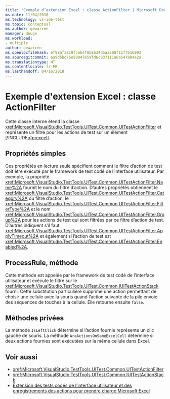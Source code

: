 ```yaml
---
title: 'Exemple d’extension Excel : classe ActionFilter | Microsoft Docs'
ms.date: 11/04/2016
ms.technology: vs-ide-test
ms.topic: conceptual
ms.author: gewarren
manager: douge
ms.workload:
- multiple
author: gewarren
ms.openlocfilehash: 6f98afa819fceb4f8b8b34d5aa268f11f7b16993
ms.sourcegitcommit: 6a9d5bd75e50947659fd6c837111a6a547884e2a
ms.translationtype: HT
ms.contentlocale: fr-FR
ms.lasthandoff: 04/16/2018
---
```

# <a name="sample-excel-extension-actionfilter-class"></a>Exemple d'extension Excel : classe ActionFilter

Cette classe interne étend la classe <xref:Microsoft.VisualStudio.TestTools.UITest.Common.UITestActionFilter> et représente un filtre pour les actions de test sur un élément [!INCLUDE[ofprexcel](../test/includes/ofprexcel_md.md)].

## <a name="simple-properties"></a>Propriétés simples

Ces propriétés en lecture seule spécifient comment le filtre d’action de test doit être exécuté par le framework de test codé de l’interface utilisateur. Par exemple, la propriété <xref:Microsoft.VisualStudio.TestTools.UITest.Common.UITestActionFilter.Name%2A> fournit le nom du filtre d’action. D’autres propriétés obtiennent le <xref:Microsoft.VisualStudio.TestTools.UITest.Common.UITestActionFilter.Category%2A> du filtre d’action, le <xref:Microsoft.VisualStudio.TestTools.UITest.Common.UITestActionFilter.FilterType%2A> et le nom <xref:Microsoft.VisualStudio.TestTools.UITest.Common.UITestActionFilter.Group%2A> pour les actions de test qui sont filtrées par ce filtre d’action de test. D’autres indiquent s’il faut <xref:Microsoft.VisualStudio.TestTools.UITest.Common.UITestActionFilter.ApplyTimeout%2A> et également si l’action de test est <xref:Microsoft.VisualStudio.TestTools.UITest.Common.UITestActionFilter.Enabled%2A>.

## <a name="processrule-method"></a>ProcessRule, méthode

Cette méthode est appelée par le framework de test codé de l’interface utilisateur et exécute le filtre sur le <xref:Microsoft.VisualStudio.TestTools.UITest.Common.IUITestActionStack> fourni. Cette substitution particulière supprime une action permettant de choisir une cellule avec la souris quand l’action suivante de la pile envoie des séquences de touches à la cellule. Elle retourne ensuite `false`.

## <a name="private-methods"></a>Méthodes privées

La méthode `IsLeftClick` détermine si l’action fournie représente un clic gauche de souris. La méthode `AreActionsOnSameExcelCell` détermine si deux actions fournies sont exécutées sur la même cellule dans Excel.

## <a name="see-also"></a>Voir aussi

- <xref:Microsoft.VisualStudio.TestTools.UITest.Common.UITestActionFilter>
- <xref:Microsoft.VisualStudio.TestTools.UITest.Common.IUITestActionStack>
- [Extension des tests codés de l’interface utilisateur et des enregistrements des actions pour prendre charge Microsoft Excel](../test/extending-coded-ui-tests-and-action-recordings-to-support-microsoft-excel.md)
